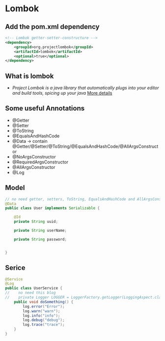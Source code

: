 #  Lombok

## Add the pom.xml dependency

```xml
<!-- Lombok getter-setter-constructure -->
<dependency>
    <groupId>org.projectlombok</groupId>
    <artifactId>lombok</artifactId>
    <optional>true</optional>
</dependency>
```

## What is lombok

- *Project Lombok is a java library that automatically plugs into your editor and build tools, spicing up your java* 
<a href="https://www.projectlombok.org" target="_blank">More details</a>

## Some useful Annotations

- @Getter
- @Setter 
- @ToString
- @EqualsAndHashCode
- @Data -> contain @Getter/@Setter/@ToString/@EqualsAndHashCode/@AllArgsConstructor
- @NoArgsConstructor
- @RequiredArgsConstructor 
- @AllArgsConstructor
- @Log

## Model

```java
// no need getter, setters, ToString, EqualsAndHashCode and AllArgsConstructor
@Data
public class User implements Serializable {

    @Id
    private String uuid;

    private String userName;

    private String password;


}
```


## Serice

```java
@Service
@Log
public class UserService {
//    no need this blog
//    private Logger LOGGER = LoggerFactory.getLogger(LoggingAspect.class);
    public void doSomething() {
        log.error("Error");
        log.warn("warn");
        log.info("info");
        log.debug("debug");
        log.trace("trace");
    }
}
```